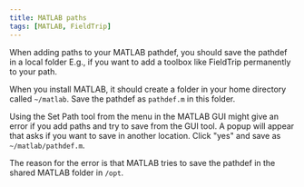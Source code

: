 ```yaml
---
title: MATLAB paths
tags: [MATLAB, FieldTrip]
---
```


When adding paths to your MATLAB pathdef, you should save the pathdef in a local folder E.g., if you want to add a toolbox like FieldTrip permanently to your path.

When you install MATLAB, it should create a folder in your home directory called `~/matlab`. Save the pathdef as `pathdef.m` in this folder.

Using the Set Path tool from the menu in the MATLAB GUI might give an error if you add paths and try to save from the GUI tool. A popup will appear that asks if you want to save in another location. Click "yes" and save as `~/matlab/pathdef.m`.

The reason for the error is that MATLAB tries to save the pathdef in the shared MATLAB folder in `/opt`.